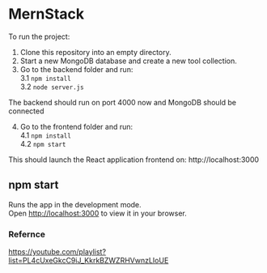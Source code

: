 # MernStack
To run the project:
1. Clone this repository into an empty directory.
2. Start a new MongoDB database and create a new tool collection.
3. Go to the backend folder and run:\
  3.1 `npm install`\
  3.2 `node server.js`

The backend should run on port 4000 now and MongoDB should be connected

4. Go to the frontend folder and run:\
  4.1 `npm install`\
  4.2 `npm start`

This should launch the React application frontend on: http://localhost:3000 


## npm start 
Runs the app in the development mode.\
Open [http://localhost:3000](http://localhost:3000) to view it in your browser.


### Refernce
https://youtube.com/playlist?list=PL4cUxeGkcC9iJ_KkrkBZWZRHVwnzLIoUE





